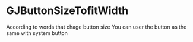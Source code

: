 # GJButtonSizeTofitWidth
According to words that chage button size
You can user the button as the same with system button
